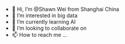 - 👋 Hi, I’m @Shawn Wei from Shanghai China
- 👀 I’m interested in big data
- 🌱 I’m currently learning AI
- 💞️ I’m looking to collaborate on 
- 📫 How to reach me ...

<!---
ShawnWei1986/ShawnWei1986 is a ✨ special ✨ repository because its `README.md` (this file) appears on your GitHub profile.
You can click the Preview link to take a look at your changes.
--->
